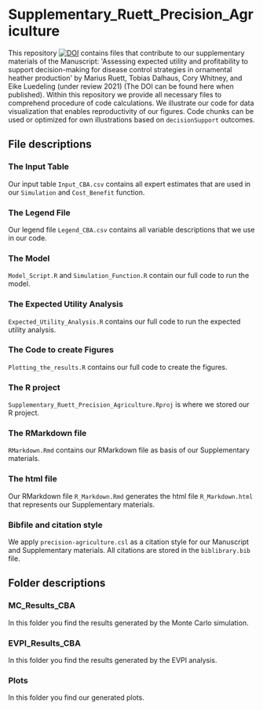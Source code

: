 # Supplementary_Ruett_Precision_Agriculture 
This repository <a href="https://doi.org/10.5281/zenodo.4780875"><img src="https://zenodo.org/badge/DOI/10.5281/zenodo.4780875.svg" alt="DOI"></a> contains files that contribute to our supplementary materials of the Manuscript: 'Assessing expected utility and profitability to support decision-making for disease control strategies in ornamental heather production' by Marius Ruett, Tobias Dalhaus, Cory Whitney, and Eike Luedeling (under review 2021) (The DOI can be found here when published). 
Within this repository we provide all necessary files to comprehend procedure of code calculations. We illustrate our code for data visualization that enables reproductivity of our figures. Code chunks can be used or optimized for own illustrations based on ```decisionSupport``` outcomes.

## File descriptions

### The Input Table

Our input table ```Input_CBA.csv``` contains all expert estimates that are used in our ```Simulation``` and ```Cost_Benefit``` function.

### The Legend File

Our legend file ```Legend_CBA.csv``` contains all variable descriptions that we use in our code.

### The Model

```Model_Script.R``` and ```Simulation_Function.R``` contain our full code to run the model.

### The Expected Utility Analysis

```Expected_Utility_Analysis.R``` contains our full code to run the expected utility analysis.

### The Code to create Figures

```Plotting_the_results.R``` contains our full code to create the figures.

### The R project

```Supplementary_Ruett_Precision_Agriculture.Rproj``` is where we stored our R project.

### The RMarkdown file

```RMarkdown.Rmd``` contains our RMarkdown file as basis of our Supplementary materials.

### The html file

Our RMarkdown file ```R_Markdown.Rmd``` generates the html file ```R_Markdown.html``` that represents our Supplementary materials.

### Bibfile and citation style

We apply ```precision-agriculture.csl``` as a citation style for our Manuscript and Supplementary materials. All citations are stored in the ```biblibrary.bib``` file. 

## Folder descriptions

### MC_Results_CBA

In this folder you find the results generated by the Monte Carlo simulation.

### EVPI_Results_CBA

In this folder you find the results generated by the EVPI analysis. 

### Plots

In this folder you find our generated plots.

